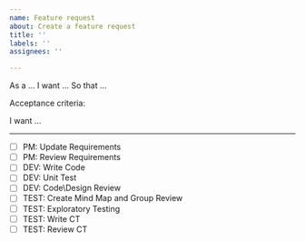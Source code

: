 ```yaml
---
name: Feature request
about: Create a feature request
title: ''
labels: ''
assignees: ''

---
```


As a ...
I want ...
So that ...

Acceptance criteria:

I want ...

---

- [ ] PM: Update Requirements
- [ ] PM: Review Requirements
- [ ] DEV: Write Code
- [ ] DEV: Unit Test
- [ ] DEV: Code\Design Review
- [ ] TEST: Create Mind Map and Group Review
- [ ] TEST: Exploratory Testing
- [ ] TEST: Write CT
- [ ] TEST: Review CT